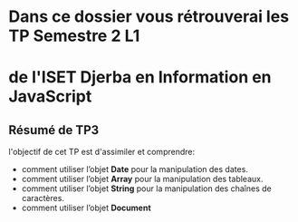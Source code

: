 # Dans ce dossier vous rétrouverai les TP Semestre 2 L1 
# de l'ISET Djerba en Information en JavaScript

## Résumé de TP3
 l'objectif de cet TP est d'assimiler et comprendre:
* comment utiliser l’objet **Date** pour la manipulation des dates.
* comment utiliser l’objet **Array** pour la manipulation des tableaux.
* comment utiliser l’objet **String** pour la manipulation des chaînes de caractères.
* comment utiliser l’objet **Document** 
